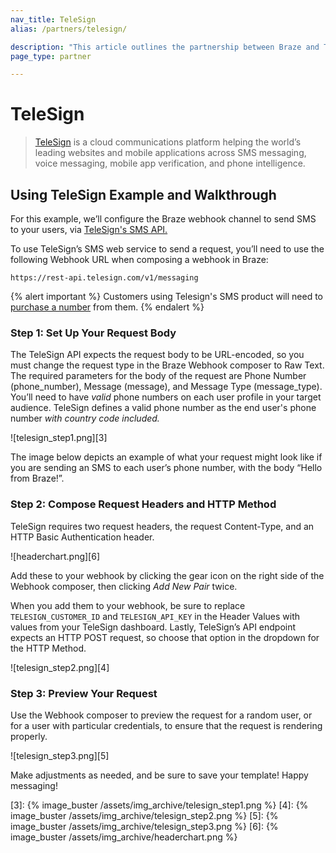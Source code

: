 ```yaml
---
nav_title: TeleSign
alias: /partners/telesign/

description: "This article outlines the partnership between Braze and TeleSign, a cloud communications platform helping the world’s leading websites and mobile applications."
page_type: partner

---
```


# TeleSign

> [TeleSign][1] is a cloud communications platform helping the world’s leading websites and mobile applications across SMS messaging, voice messaging, mobile app verification, and phone intelligence.

## Using TeleSign Example and Walkthrough

For this example, we’ll configure the Braze webhook channel to send SMS to your users, via [TeleSign's SMS API.][2]

To use TeleSign’s SMS web service to send a request, you’ll need to use the following Webhook URL when composing a webhook in Braze:
```
https://rest-api.telesign.com/v1/messaging
```

{% alert important %}
Customers using Telesign's SMS product will need to [purchase a number](https://standard.telesign.com/api-reference/additional-features/inbound-sms#buy-a-phone-number-sender-id) from them.
{% endalert %}

### Step 1: Set Up Your Request Body

The TeleSign API expects the request body to be URL-encoded, so you must change the request type in the Braze Webhook composer to Raw Text. The required parameters for the body of the request are Phone Number (phone_number), Message (message), and Message Type (message_type). You’ll need to have _valid_ phone numbers on each user profile in your target audience. TeleSign defines a valid phone number as the end user's phone number _with country code included._


![telesign_step1.png][3]

The image below depicts an example of what your request might look like if you are sending an SMS to each user’s phone number, with the body “Hello from Braze!”.

### Step 2: Compose Request Headers and HTTP Method

TeleSign requires two request headers, the request Content-Type, and an HTTP Basic Authentication header.

![headerchart.png][6]

Add these to your webhook by clicking the gear icon on the right side of the Webhook composer, then clicking _Add New Pair_ twice.

When you add them to your webhook, be sure to replace `TELESIGN_CUSTOMER_ID` and `TELESIGN_API_KEY` in the Header Values with values from your TeleSign dashboard. Lastly, TeleSign’s API endpoint expects an HTTP POST request, so choose that option in the dropdown for the HTTP Method.

![telesign_step2.png][4]


### Step 3: Preview Your Request

Use the Webhook composer to preview the request for a random user, or for a user with particular credentials, to ensure that the request is rendering properly.

![telesign_step3.png][5]

Make adjustments as needed, and be sure to save your template! Happy messaging!



[1]: https://www.telesign.com/
[2]: https://standard.telesign.com/docs/sms-api
[3]: {% image_buster /assets/img_archive/telesign_step1.png %}
[4]: {% image_buster /assets/img_archive/telesign_step2.png %}
[5]: {% image_buster /assets/img_archive/telesign_step3.png %}
[6]: {% image_buster /assets/img_archive/headerchart.png %}